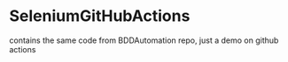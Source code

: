 # SeleniumGitHubActions
contains the same code from BDDAutomation repo, just a demo on github actions
